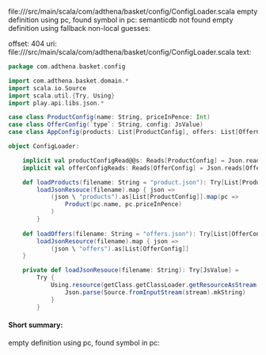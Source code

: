file://<WORKSPACE>/src/main/scala/com/adthena/basket/config/ConfigLoader.scala
empty definition using pc, found symbol in pc: 
semanticdb not found
empty definition using fallback
non-local guesses:

offset: 404
uri: file://<WORKSPACE>/src/main/scala/com/adthena/basket/config/ConfigLoader.scala
text:
```scala
package com.adthena.basket.config

import com.adthena.basket.domain.* 
import scala.io.Source
import scala.util.{Try, Using}
import play.api.libs.json.*

case class ProductConfig(name: String, priceInPence: Int)
case class OfferConfig(`type`: String, config: JsValue)
case class AppConfig(products: List[ProductConfig], offers: List[OfferConfig])

object ConfigLoader:

    implicit val productConfigRead@@s: Reads[ProductConfig] = Json.reads[ProductConfig]
    implicit val offerConfigReads: Reads[OfferConfig] = Json.reads[OfferConfig]

    def loadProducts(filename: String = "product.json"): Try[List[Product]] =
        loadJsonResouce(filename).map { json =>
            (json \ "products").as[List[ProductConfig]].map(pc =>
                Product(pc.name, pc.priceInPence)    
            )
        }
    
    def loadOffers(filename: String = "offers.json"): Try[List[OfferConfig]] =
        loadJsonResource(filename).map { json =>
            (json \ "offers").as[List[OfferConfig]]    
    }

    private def loadJsonResouce(filename: String): Try[JsValue] =
        Try {
            Using.resource(getClass.getClassLoader.getResourceAsStream(filename)) { stream =>
                Json.parse(Source.fromInputStream(stream).mkString)
            }
        }
```


#### Short summary: 

empty definition using pc, found symbol in pc: 
